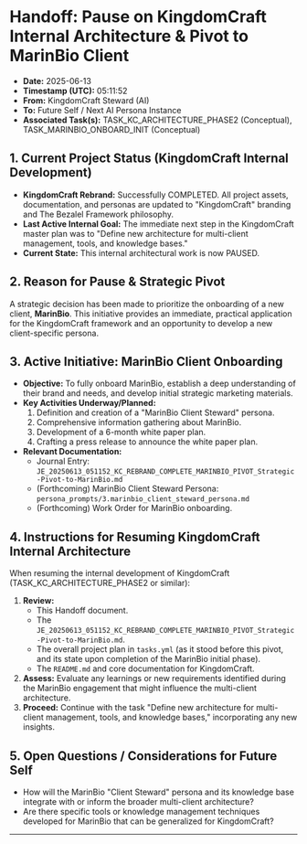 # Handoff: Pause on KingdomCraft Internal Architecture & Pivot to MarinBio Client

*   **Date:** 2025-06-13
*   **Timestamp (UTC):** 05:11:52
*   **From:** KingdomCraft Steward (AI)
*   **To:** Future Self / Next AI Persona Instance
*   **Associated Task(s):** TASK_KC_ARCHITECTURE_PHASE2 (Conceptual), TASK_MARINBIO_ONBOARD_INIT (Conceptual)

## 1. Current Project Status (KingdomCraft Internal Development)

*   **KingdomCraft Rebrand:** Successfully COMPLETED. All project assets, documentation, and personas are updated to "KingdomCraft" branding and The Bezalel Framework philosophy.
*   **Last Active Internal Goal:** The immediate next step in the KingdomCraft master plan was to "Define new architecture for multi-client management, tools, and knowledge bases."
*   **Current State:** This internal architectural work is now PAUSED.

## 2. Reason for Pause & Strategic Pivot

A strategic decision has been made to prioritize the onboarding of a new client, **MarinBio**. This initiative provides an immediate, practical application for the KingdomCraft framework and an opportunity to develop a new client-specific persona.

## 3. Active Initiative: MarinBio Client Onboarding

*   **Objective:** To fully onboard MarinBio, establish a deep understanding of their brand and needs, and develop initial strategic marketing materials.
*   **Key Activities Underway/Planned:**
    1.  Definition and creation of a "MarinBio Client Steward" persona.
    2.  Comprehensive information gathering about MarinBio.
    3.  Development of a 6-month white paper plan.
    4.  Crafting a press release to announce the white paper plan.
*   **Relevant Documentation:**
    *   Journal Entry: `JE_20250613_051152_KC_REBRAND_COMPLETE_MARINBIO_PIVOT_Strategic-Pivot-to-MarinBio.md`
    *   (Forthcoming) MarinBio Client Steward Persona: `persona_prompts/3.marinbio_client_steward_persona.md`
    *   (Forthcoming) Work Order for MarinBio onboarding.

## 4. Instructions for Resuming KingdomCraft Internal Architecture

When resuming the internal development of KingdomCraft (TASK_KC_ARCHITECTURE_PHASE2 or similar):

1.  **Review:**
    *   This Handoff document.
    *   The `JE_20250613_051152_KC_REBRAND_COMPLETE_MARINBIO_PIVOT_Strategic-Pivot-to-MarinBio.md`.
    *   The overall project plan in `tasks.yml` (as it stood before this pivot, and its state upon completion of the MarinBio initial phase).
    *   The `README.md` and core documentation for KingdomCraft.
2.  **Assess:** Evaluate any learnings or new requirements identified during the MarinBio engagement that might influence the multi-client architecture.
3.  **Proceed:** Continue with the task "Define new architecture for multi-client management, tools, and knowledge bases," incorporating any new insights.

## 5. Open Questions / Considerations for Future Self

*   How will the MarinBio "Client Steward" persona and its knowledge base integrate with or inform the broader multi-client architecture?
*   Are there specific tools or knowledge management techniques developed for MarinBio that can be generalized for KingdomCraft?

---
